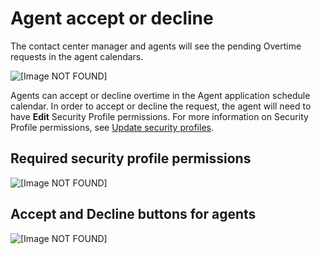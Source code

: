 # Agent accept or decline<a name="agent-accept-decline-ot"></a>

The contact center manager and agents will see the pending Overtime requests in the agent calendars\.

![\[Image NOT FOUND\]](http://docs.aws.amazon.com/connect/latest/adminguide/images/accept-decline-view-wfm.png)

Agents can accept or decline overtime in the Agent application schedule calendar\. In order to accept or decline the request, the agent will need to have **Edit** Security Profile permissions\. For more information on Security Profile permissions, see [Update security profiles](https://docs.aws.amazon.com/connect/latest/adminguide/update-security-profiles.html)\.

## Required security profile permissions<a name="req-sec-perms-accept-decline-ot"></a>

![\[Image NOT FOUND\]](http://docs.aws.amazon.com/connect/latest/adminguide/images/security-profile-perms-accept-decline-wfm.png)

## Accept and Decline buttons for agents<a name="buttons-for-agents-accept-decline-ot"></a>

![\[Image NOT FOUND\]](http://docs.aws.amazon.com/connect/latest/adminguide/images/accept-decline-buttons-wfm.png)